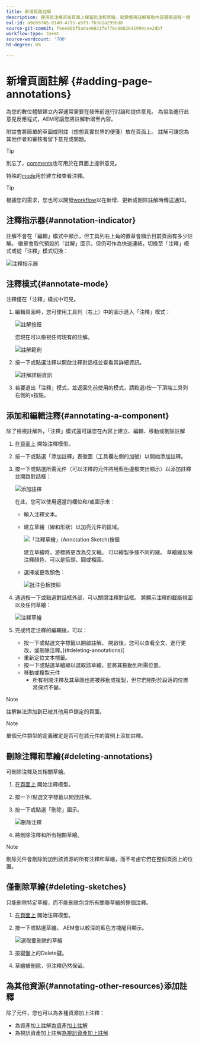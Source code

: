 ```yaml
---
title: 新增頁面註解
description: 使用批注模式在頁面上保留批注和草繪，就像使用註解幫助內容審閱過程一樣
exl-id: a9cb9745-8140-4795-a5f9-fb3a1a299bd8
source-git-commit: feee00bf5adae0821fe770c8882641994cee2dbf
workflow-type: tm+mt
source-wordcount: '700'
ht-degree: 0%

---
```


# 新增頁面註解 {#adding-page-annotations}

為您的數位體驗建立內容通常需要在發佈前進行討論和提供意見。 為協助進行此意見反應程式，AEM可讓您將註解新增至內容。

附註會將簡單的草圖或附註（想想真實世界的便箋）放在頁面上。 註解可讓您為其他作者和審核者留下意見或問題。

>[!TIP]
>
>別忘了，[comments](/help/sites-cloud/authoring/getting-started/basic-handling.md#timeline)也可用於在頁面上提供意見。

特殊的[mode](/help/sites-cloud/authoring/fundamentals/environment-tools.md#page-modes)用於建立和查看注釋。

>[!TIP]
>
>根據您的需求，您也可以開發[workflow](/help/sites-cloud/authoring/workflows/overview.md)以在新增、更新或刪除註解時傳送通知。

## 注釋指示器{#annotation-indicator}

註解不會在「編輯」模式中顯示，但工具列右上角的徽章會顯示目前頁面有多少註解。 徽章會取代預設的「註解」圖示，但仍可作為快速連結，切換至「注釋」模式或從「注釋」模式切換：

![注釋指示器](/help/sites-cloud/authoring/assets/annotation-indicator.png)

## 注釋模式{#annotate-mode}

注釋僅在「注釋」模式中可見。

1. 編輯頁面時，您可使用工具列（右上）中的圖示進入「注釋」模式：

   ![註解按鈕](/help/sites-cloud/authoring/assets/annotations.png)

   您現在可以檢視任何現有的註解。

   ![註解範例](/help/sites-cloud/authoring/assets/annotation-sketches.png)

1. 按一下或點選注釋以開啟注釋對話框並查看其詳細資訊。

   ![註解詳細資訊](/help/sites-cloud/authoring/assets/annotation-adding.png)

1. 若要退出「注釋」模式，並返回先前使用的模式，請點選/按一下頂端工具列右側的x按鈕。

## 添加和編輯注釋{#annotating-a-component}

除了檢視註解外，「注釋」模式還可讓您在內容上建立、編輯、移動或刪除註解

1. [在頁面上](#annotate-mode) 開始注釋模型。

1. 按一下或點選「添加註釋」表徵圖（工具欄左側的加號）以開始添加註釋。

1. 按一下或點選所需元件（可以注釋的元件將用藍色邊框突出顯示）以添加註釋並開啟對話框：

   ![添加註釋](/help/sites-cloud/authoring/assets/annotation-adding.png)

   在此，您可以使用適當的欄位和/或圖示來：

   * 輸入注釋文本。
   * 建立草繪（線和形狀）以加亮元件的區域。

      ![「注釋草繪」(Annotation Sketch)按鈕](/help/sites-cloud/authoring/assets/annotation-sketch.png)

      建立草繪時，游標將更改為交叉軸。 可以繪製多條不同的線。 草繪線反映注釋顏色，可以是箭頭、圓或橢圓。

   * 選擇或更改顏色：

      ![批注色板按鈕](/help/sites-cloud/authoring/assets/annotation-color-swatch.png)

1. 通過按一下或點選對話框外部，可以關閉注釋對話框。 將顯示注釋的截斷視圖以及任何草繪：

   ![注釋草繪](/help/sites-cloud/authoring/assets/annotation-sketches.png)

1. 完成特定注釋的編輯後，可以：

   * 按一下或點選文字標籤以開啟註解。 開啟後，您可以查看全文、進行更改，或刪除注釋。](#deleting-annotations)[
   * 重新定位文本標籤。
   * 按一下或點選草繪線以選取該草繪，並將其拖動到所需位置。
   * 移動或複製元件
      * 所有相關注釋及其草圖也將被移動或複製，但它們相對於段落的位置將保持不變。


>[!NOTE]
>
>註解無法添加到已被其他用戶鎖定的頁面。

>[!NOTE]
>
>單個元件類型的定義確定是否可在該元件的實例上添加註釋。

## 刪除注釋和草繪{#deleting-annotations}

可刪除注釋及其相關草繪。

1. [在頁面上](#annotate-mode) 開始注釋模型。

1. 按一下/點選文字標籤以開啟註解。

1. 按一下或點選「刪除」圖示。

   ![刪除注釋](/help/sites-cloud/authoring/assets/annotation-delete.png)

1. 將刪除注釋和所有相關草繪。

>[!NOTE]
>
>刪除元件會刪除附加到該資源的所有注釋和草繪，而不考慮它們在整個頁面上的位置。

## 僅刪除草繪{#deleting-sketches}

只能刪除特定草繪，而不能刪除包含所有關聯草繪的整個注釋。

1. [在頁面上](#annotate-mode) 開始注釋模型。

1. 按一下或點選草繪。 AEM會以較深的藍色方塊醒目顯示。

   ![選取要刪除的草繪](/help/sites-cloud/authoring/assets/annotation-sketch-delete.png)

1. 按鍵盤上的Delete鍵。

1. 草繪被刪除，但注釋仍然保留。

## 為其他資源{#annotating-other-resources}添加註釋

除了元件，您也可以為各種資源加上注釋：

* 為資產加上註解[為資產加上註解](/help/assets/manage-digital-assets.md#annotating)
* 為視訊資產加上註解[為視訊資產加上註解](/help/assets/manage-video-assets.md#annotate-video-assets)
